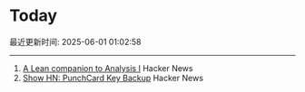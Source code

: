 # Today

最近更新时间: 2025-06-01 01:02:58

--- 
1. [A Lean companion to Analysis I](https://terrytao.wordpress.com/2025/05/31/a-lean-companion-to-analysis-i/) Hacker News
2. [Show HN: PunchCard Key Backup](https://github.com/volution/punchcard-key-backup) Hacker News
